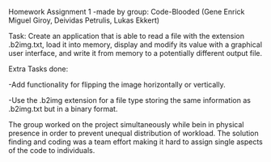Homework Assignment 1 
-made by group: Code-Blooded (Gene Enrick Miguel Giroy, Deividas Petrulis, Lukas Ekkert)

Task:
Create an application that is able to read a file with the extension .b2img.txt, 
load it into memory, display and modify its value with a graphical user interface, 
and write it from memory to a potentially different output file.

Extra Tasks done:

-Add functionality for flipping the image
horizontally or vertically.

-Use the .b2img extension for a file type
storing the same information as .b2img.txt
but in a binary format.

The group worked on the project simultaneously while bein in physical presence 
in order to prevent unequal distribution of workload.
The solution finding and coding was a team effort making it hard 
to assign single aspects of the code to individuals.
